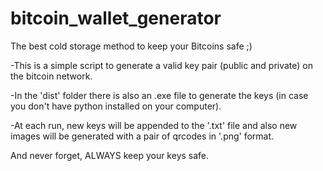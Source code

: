 # bitcoin_wallet_generator
The best cold storage method to keep your Bitcoins safe ;)

-This is a simple script to generate a valid key pair (public and private) on the bitcoin network. 

-In the 'dist' folder there is also an .exe file to generate the keys (in case you don't have python installed on your computer).

-At each run, new keys will be appended to the '.txt' file and also new images will be generated with a pair of qrcodes in '.png' format.

And never forget, ALWAYS keep your keys safe.
